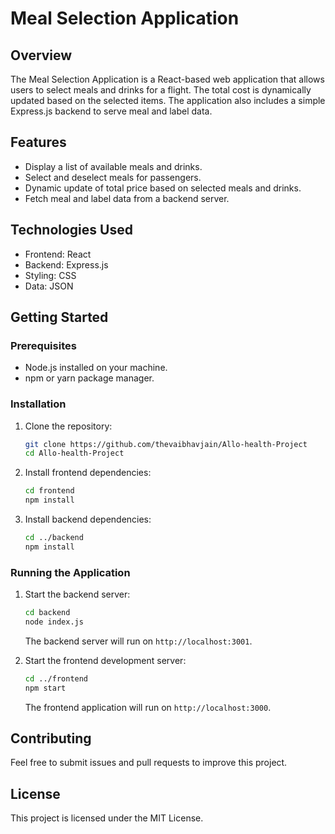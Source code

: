 

# Meal Selection Application

## Overview
The Meal Selection Application is a React-based web application that allows users to select meals and drinks for a flight. The total cost is dynamically updated based on the selected items. The application also includes a simple Express.js backend to serve meal and label data.

## Features
- Display a list of available meals and drinks.
- Select and deselect meals for passengers.
- Dynamic update of total price based on selected meals and drinks.
- Fetch meal and label data from a backend server.

## Technologies Used
- Frontend: React
- Backend: Express.js
- Styling: CSS
- Data: JSON

## Getting Started

### Prerequisites
- Node.js installed on your machine.
- npm or yarn package manager.

### Installation

1. Clone the repository:
   ```bash
   git clone https://github.com/thevaibhavjain/Allo-health-Project
   cd Allo-health-Project
   ```

2. Install frontend dependencies:
   ```bash
   cd frontend
   npm install
   ```

3. Install backend dependencies:
   ```bash
   cd ../backend
   npm install
   ```

### Running the Application

1. Start the backend server:
   ```bash
   cd backend
   node index.js
   ```
   The backend server will run on `http://localhost:3001`.

2. Start the frontend development server:
   ```bash
   cd ../frontend
   npm start
   ```
   The frontend application will run on `http://localhost:3000`.






## Contributing
Feel free to submit issues and pull requests to improve this project.

## License
This project is licensed under the MIT License.

